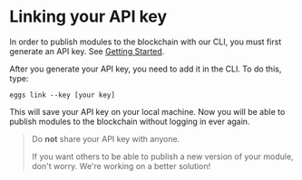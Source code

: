 # Linking your API key

In order to publish modules to the blockchain with our CLI, you must first generate an API key. See [Getting Started](https://nest.land/#start).

After you generate your API key, you need to add it in the CLI. To do this, type:
```shell script
eggs link --key [your key]
```

This will save your API key on your local machine. Now you will be able to publish modules to the blockchain without logging in ever again.

> Do **not** share your API key with anyone. 
>
> If you want others to be able to publish a new version of your module, don't worry. We're working on a better solution!
